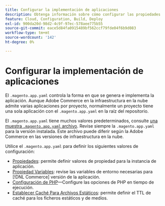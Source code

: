 ```yaml
---
title: Configurar la implementación de aplicaciones
description: Obtenga información sobre cómo configurar las propiedades del archivo de configuración de la aplicación que controlan la forma en que se usa la variable [!DNL Commerce] La aplicación se genera e implementa en el entorno de Cloud.
feature: Cloud, Configuration, Build, Deploy
exl-id: 900da20d-98d2-4c9f-97ec-578aee775b55
source-git-commit: eace5d84fa0915489bf562ccf79fde04f6b9d083
workflow-type: tm+mt
source-wordcount: '142'
ht-degree: 0%

---
```


# Configurar la implementación de aplicaciones

El `.magento.app.yaml` controla la forma en que se genera e implementa la aplicación. Aunque Adobe Commerce en la infraestructura en la nube admite varias aplicaciones por proyecto, normalmente un proyecto tiene una sola aplicación con el `.magento.app.yaml` en la raíz del repositorio.

El `.magento.app.yaml` tiene muchos valores predeterminados, consulte [una muestra `.magento.app.yaml` archivo](https://github.com/magento/magento-cloud/blob/master/.magento.app.yaml). Revise siempre la `.magento.app.yaml` para la versión instalada. Este archivo puede diferir según la Adobe Commerce en las versiones de infraestructura en la nube.

Utilice el `.magento.app.yaml` para definir los siguientes valores de configuración:

- [Propiedades](properties.md): permite definir valores de propiedad para la instancia de aplicación.
- [Propiedad Variables](variables-property.md): revise las variables de entorno necesarias para [!DNL Commerce] versión de la aplicación.
- [Configuración de PHP](php-settings.md)—Configure las opciones de PHP en tiempo de ejecución.
- [Establecer Caché Para Archivos Estáticos](set-cache.md): permite definir el TTL de caché para los ficheros estáticos y de medios.
